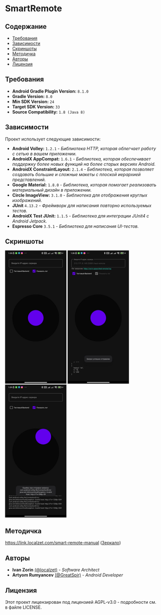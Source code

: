 # SmartRemote

## Содержание
- [Требования](#Требования)
- [Зависимости](#Зависимости)
- [Скриншоты](#Скриншоты)
- [Методичка](#Методичка)
- [Авторы](#Авторы)
- [Лицензия](#Лицензия)

## Требования
- **Android Gradle Plugin Version:** `8.1.0`
- **Gradle Version:** `8.0`
- **Min SDK Version:** `24`
- **Target SDK Version:** `33`
- **Source Compatibility:** `1.8 (Java 8)`

## Зависимости

Проект использует следующие зависимости:

- **Android Volley:** `1.2.1` - *Библиотека HTTP, которая облегчает работу с сетью в вашем приложении.*
- **AndroidX AppCompat:** `1.6.1` - *Библиотека, которая обеспечивает поддержку более новых функций на более старых версиях Android.*
- **AndroidX ConstraintLayout:** `2.1.4` - *Библиотека, которая позволяет создавать большие и сложные макеты с плоской иерархией представлений.*
- **Google Material:** `1.8.0` - *Библиотека, которая помогает реализовать материальный дизайн в приложении.*
- **Circle ImageView:** `3.1.0` - *Библиотека для отображения круглых изображений.*
- **JUnit** `4.13.2` - *Фреймворк для написания повторно используемых тестов.*
- **AndroidX Test JUnit:** `1.1.5` - *Библиотека для интеграции JUnit4 с Android Jetpack.*
- **Espresso Core** `3.5.1` - *Библиотека для написания UI-тестов.*


## Скриншоты
<p>
  <img src="/.github/screenshots/1.jpg" width="201" />
  <img src="/.github/screenshots/2.jpg" width="201" /> 
  <img src="/.github/screenshots/3.jpg" width="201" />
</p>

## Методичка
https://link.localzet.com/smart-remote-manual ([Зеркало](https://docs.google.com/document/d/1SCEQeBrSbJ0UNr9BmO97gXSYRJLJwgEZ/edit?usp=sharing&ouid=105024812102487323017&rtpof=true&sd=true))

## Авторы
- **Ivan Zorin** [(@localzet)](https://github.com/localzet) - *Software Architect*
- **Artyom Rumyancev** [(@GreatSpir)](https://github.com/GreatSpir) - *Android Developer*

## Лицензия
Этот проект лицензирован под лицензией AGPL-v3.0 - подробности см. в файле LICENSE.

